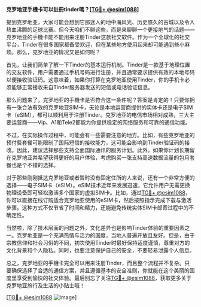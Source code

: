 **克罗地亚手機卡可以註冊tinder嗎？[[TG💪+ @esim1088](https://t.me/s/esim1088)]**

提到克罗地亚，大家可能会想到它那迷人的地中海风光、历史悠久的古城以及令人热血沸腾的足球比赛。但今天咱们不聊这些，而是来聊聊一个更接地气的话题——克罗地亚的手機卡能不能用来注册Tinder这款社交软件。作为一个全球化的社交平台，Tinder在很多国家都备受欢迎，但在某些地方使用起来却可能遇到些小麻烦。那么，克罗地亚的情况又是如何呢？

首先，让我们简单了解一下Tinder的基本运行机制。Tinder是一款基于地理位置的交友软件，用户需要通过手机号码进行注册，并且通常要求提供有效的本地号码以便接收验证码。这意味着，如果你打算在克罗地亚使用Tinder，你的手机卡必须能够正常接收来自Tinder服务器发送的短信或电话验证信息。

那么问题来了，克罗地亚的手機卡是否符合这一条件呢？答案是肯定的！只要你拥有一张合法有效的克罗地亚SIM卡，无论是本地运营商提供的实体卡还是电子SIM卡（eSIM），都可以顺利用于注册Tinder。克罗地亚的电信市场相对成熟，三大主要运营商——Vip、A1和Tele2都能为你提供稳定的网络服务和可靠的通信功能。

不过，在实际操作过程中，可能会有一些需要注意的地方。比如，有些克罗地亚的预付费套餐可能限制了国际短信的接收能力，这可能会影响到Tinder验证码的接收。因此，建议选择那些支持全面国际通讯的服务计划。此外，如果你计划长期留在克罗地亚并希望获得更好的用户体验，考虑购买一张支持高速数据流量的包月套餐也是个不错的选择。

对于那些刚刚抵达克罗地亚或者暂时没有固定住所的人来说，还有一个非常方便的选择——电子SIM卡（eSIM）。eSIM技术近年来发展迅速，它允许用户无需更换物理设备即可轻松激活多个国家的虚拟SIM卡。比如，通过[TG💪+ @esim1088](https://t.me/s/esim1088)，你可以直接在线订购适合克罗地亚使用的eSIM卡，然后按照指示完成下载与激活步骤。这种方式不仅节省了时间和精力，还能避免传统实体SIM卡邮寄过程中的不确定性。

当然啦，除了技术层面的问题之外，文化差异也是影响Tinder体验的重要因素之一。克罗地亚是一个充满热情与活力的国度，当地人普遍开放且友好。但是，由于宗教信仰和社会习俗的不同，初次使用Tinder时最好保持适度谨慎，尊重对方的文化背景和个人隐私。同时，也要注意保护自己的安全，不要轻易泄露个人信息。

总之，克罗地亚的手機卡完全可以用来注册Tinder，而且整个流程并不复杂。只要确保选择了合适的通信方案，并且遵循基本的安全准则，你就能在这个美丽的国度里享受到愉快的社交体验。最后别忘了关注[TG💪+ @esim1088](https://t.me/s/esim1088)，获取更多关于克罗地亚旅行及生活的小贴士哦！

[[TG💪+ @esim1088](https://t.me/s/esim1088) ![Image](https://i.postimg.cc/4NQfJmqS/Snipaste-2025-05-13-00-14-12.png)]